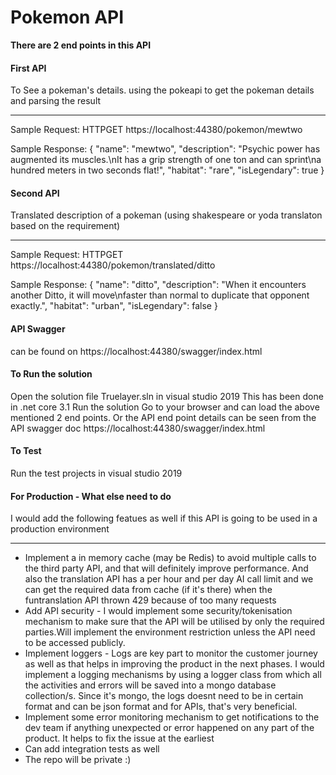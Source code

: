 
<h1> Pokemon API </h1>

<b>There are 2 end points in this API </b>

<h4>First API</h4>   To See a pokeman's details. using the pokeapi to get the pokeman details and parsing the result 
<hr>Sample Request: </hr>
HTTPGET  https://localhost:44380/pokemon/mewtwo   

Sample Response:
{
  "name": "mewtwo",
  "description": "Psychic power has augmented its muscles.\nIt has a grip strength of one ton and can sprint\na hundred meters in two seconds flat!",
  "habitat": "rare",
  "isLegendary": true
}

  <h4>Second API</h4>  Translated description of a pokeman (using shakespeare or yoda translaton based on the requirement)
 <hr> Sample Request:</hr>
  HTTPGET  https://localhost:44380/pokemon/translated/ditto
 
 Sample Response:
  {
  "name": "ditto",
  "description": "When it encounters another Ditto, it will move\nfaster than normal to duplicate that opponent exactly.",
  "habitat": "urban",
  "isLegendary": false
}

<h4>API Swagger </h4>can be found on https://localhost:44380/swagger/index.html  

<h4>To Run the solution </h4>
Open the solution file Truelayer.sln in visual studio 2019
This has been done in .net core 3.1
Run the solution
Go to your browser and can load the above mentioned 2 end points. Or the API end point details can be seen from the API swagger doc https://localhost:44380/swagger/index.html 

<h4>To Test </h4>
Run the test projects in visual studio 2019

<h4>For Production - What else need to do </h4>
I would add the following featues as well if this API is going to be used in a production environment <hr>
<ul>
 <li>Implement a in memory cache (may be Redis) to avoid multiple calls to the third party API, and that will definitely improve performance. And also the translation API has a per hour and per day AI call limit and we can get the required data from cache (if it's there) when the funtranslation API thrown 429 because of too many requests </li>
<li> Add API security - I would implement some security/tokenisation mechanism to make sure that the API will be utilised by only the required parties.Will implement the environment restriction unless the API need to be accessed publicly. </li>
<li> Implement loggers - Logs are key part to monitor the customer journey as well as that helps in improving the product in the next phases. I would implement a logging mechanisms by using a logger class from which all the activities and errors will be saved into a mongo database collection/s. Since it's mongo, the logs doesnt need to be in certain format and can be json format and for APIs, that's very beneficial.</li>
<li>Implement some error monitoring mechanism to get notifications to the dev team if anything unexpected or error happened on any part of the product. It helps to fix the issue at the earliest</li>
  <li>Can add integration tests as well </li>
  <li>The repo will be private  :) </li>
</ul>

  
  








